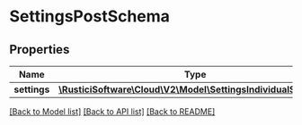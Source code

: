 # SettingsPostSchema

## Properties
Name | Type | Description | Notes
------------ | ------------- | ------------- | -------------
**settings** | [**\RusticiSoftware\Cloud\V2\Model\SettingsIndividualSchema[]**](SettingsIndividualSchema.md) |  | [optional] 

[[Back to Model list]](../README.md#documentation-for-models) [[Back to API list]](../README.md#documentation-for-api-endpoints) [[Back to README]](../README.md)


